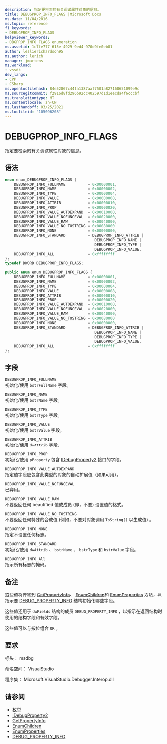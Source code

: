 ```yaml
---
description: 指定要检索的有关调试属性对象的信息。
title: DEBUGPROP_INFO_FLAGS |Microsoft Docs
ms.date: 11/04/2016
ms.topic: reference
f1_keywords:
- DEBUGPROP_INFO_FLAGS
helpviewer_keywords:
- DBGPROP_INFO_FLAGS enumeration
ms.assetid: 1c7fe777-615e-4929-9ed4-970d9fe0eb81
author: leslierichardson95
ms.author: lerich
manager: jmartens
ms.workload:
- vssdk
dev_langs:
- CPP
- CSharp
ms.openlocfilehash: 84e52867c44fa1387aaf7501a827168651099e9c
ms.sourcegitcommit: f2916d8fd296b92cc402597d1d1eecda4f6cccbf
ms.translationtype: MT
ms.contentlocale: zh-CN
ms.lasthandoff: 03/25/2021
ms.locfileid: "105096208"
---
```

# <a name="debugprop_info_flags"></a>DEBUGPROP_INFO_FLAGS
指定要检索的有关调试属性对象的信息。

## <a name="syntax"></a>语法

```cpp
enum enum_DEBUGPROP_INFO_FLAGS {
    DEBUGPROP_INFO_FULLNAME          = 0x00000001,
    DEBUGPROP_INFO_NAME              = 0x00000002,
    DEBUGPROP_INFO_TYPE              = 0x00000004,
    DEBUGPROP_INFO_VALUE             = 0x00000008,
    DEBUGPROP_INFO_ATTRIB            = 0x00000010,
    DEBUGPROP_INFO_PROP              = 0x00000020,
    DEBUGPROP_INFO_VALUE_AUTOEXPAND  = 0x00010000,
    DEBUGPROP_INFO_VALUE_NOFUNCEVAL  = 0x00020000,
    DEBUGPROP_INFO_VALUE_RAW         = 0x00040000,
    DEBUGPROP_INFO_VALUE_NO_TOSTRING = 0x00080000
    DEBUGPROP_INFO_NONE              = 0x00000000,
    DEBUGPROP_INFO_STANDARD          = DEBUGPROP_INFO_ATTRIB |
                                        DEBUGPROP_INFO_NAME |
                                        DEBUGPROP_INFO_TYPE |
                                        DEBUGPROP_INFO_VALUE,
    DEBUGPROP_INFO_ALL               = 0xffffffff
};
typedef DWORD DEBUGPROP_INFO_FLAGS;
```

```csharp
public enum enum_DEBUGPROP_INFO_FLAGS {
    DEBUGPROP_INFO_FULLNAME          = 0x00000001,
    DEBUGPROP_INFO_NAME              = 0x00000002,
    DEBUGPROP_INFO_TYPE              = 0x00000004,
    DEBUGPROP_INFO_VALUE             = 0x00000008,
    DEBUGPROP_INFO_ATTRIB            = 0x00000010,
    DEBUGPROP_INFO_PROP              = 0x00000020,
    DEBUGPROP_INFO_VALUE_AUTOEXPAND  = 0x00010000,
    DEBUGPROP_INFO_VALUE_NOFUNCEVAL  = 0x00020000,
    DEBUGPROP_INFO_VALUE_RAW         = 0x00040000,
    DEBUGPROP_INFO_VALUE_NO_TOSTRING = 0x00080000
    DEBUGPROP_INFO_NONE              = 0x00000000,
    DEBUGPROP_INFO_STANDARD          = DEBUGPROP_INFO_ATTRIB |
                                        DEBUGPROP_INFO_NAME |
                                        DEBUGPROP_INFO_TYPE |
                                        DEBUGPROP_INFO_VALUE,
    DEBUGPROP_INFO_ALL               = 0xffffffff
};
```

## <a name="fields"></a>字段
`DEBUGPROP_INFO_FULLNAME`\
初始化/使用 `bstrFullName` 字段。

`DEBUGPROP_INFO_NAME`\
初始化/使用 `bstrName` 字段。

`DEBUGPROP_INFO_TYPE`\
初始化/使用 `bstrType` 字段。

`DEBUGPROP_INFO_VALUE`\
初始化/使用 `bstrValue` 字段。

`DEBUGPROP_INFO_ATTRIB`\
初始化/使用 `dwAttrib` 字段。

`DEBUGPROP_INFO_PROP`\
初始化/使用 `pProperty` 包含 [IDebugProperty2](../../../extensibility/debugger/reference/idebugproperty2.md) 接口的字段。

`DEBUGPROP_INFO_VALUE_AUTOEXPAND`\
指定值字段应包含此类型的对象的自动扩展值（如果可用）。

`DEBUGPROP_INFO_VALUE_NOFUNCEVAL`\
已弃用。

`DEBUGPROP_INFO_VALUE_RAW`\
不要返回任何 beautified 值或成员 (即，不要) 设置值的格式。

`DEBUGPROP_INFO_VALUE_NO_TOSTRING`\
不要返回任何特殊的合成值 (例如，不要对对象调用 `ToString()` 以生成值) 。

`DEBUGPROP_INFO_NONE`\
指定不设置任何标志。

`DEBUGPROP_INFO_STANDARD`\
初始化/使用 `dwAttrib` 、 `bstrName` 、 `bstrType` 和 `bstrValue` 字段。

`DEBUGPROP_INFO_All`\
指示所有标志的掩码。

## <a name="remarks"></a>备注
这些值将传递到 [GetPropertyInfo](../../../extensibility/debugger/reference/idebugproperty2-getpropertyinfo.md)、 [EnumChildren](../../../extensibility/debugger/reference/idebugproperty2-enumchildren.md)和 [EnumProperties](../../../extensibility/debugger/reference/idebugstackframe2-enumproperties.md) 方法，以指示要 [DEBUG_PROPERTY_INFO](../../../extensibility/debugger/reference/debug-property-info.md) 结构初始化哪些字段。

这些值还用于 `dwFields` 结构的成员 `DEBUG_PROPERTY_INFO` ，以指示在返回结构时使用的结构字段和有效字段。

这些值可以与按位组合 `OR` 。

## <a name="requirements"></a>要求
标头： msdbg

命名空间： VisualStudio

程序集： Microsoft.VisualStudio.Debugger.Interop.dll

## <a name="see-also"></a>请参阅
- [枚举](../../../extensibility/debugger/reference/enumerations-visual-studio-debugging.md)
- [IDebugProperty2](../../../extensibility/debugger/reference/idebugproperty2.md)
- [GetPropertyInfo](../../../extensibility/debugger/reference/idebugproperty2-getpropertyinfo.md)
- [EnumChildren](../../../extensibility/debugger/reference/idebugproperty2-enumchildren.md)
- [EnumProperties](../../../extensibility/debugger/reference/idebugstackframe2-enumproperties.md)
- [DEBUG_PROPERTY_INFO](../../../extensibility/debugger/reference/debug-property-info.md)
